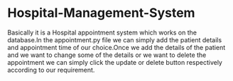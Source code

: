 # Hospital-Management-System
Basically it is a Hospital appointment system which works on the database.In the appointment.py file we can simply add the patient details and appointment time of our choice.Once we add the details of the patient and we want to change some of the details or we want to delete the appointment we can simply click the update or delete button respectively according to our requirement.
